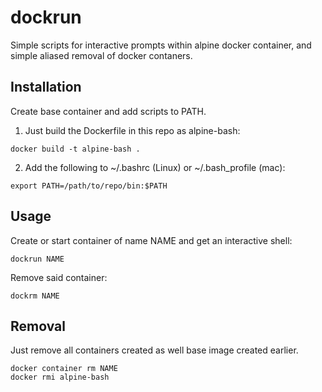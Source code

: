 # dockrun

Simple scripts for interactive prompts within alpine docker container, and simple aliased removal of docker contaners.

## Installation

Create base container and add scripts to PATH.

1. Just build the Dockerfile in this repo as alpine-bash:

```
docker build -t alpine-bash .
```

2. Add the following to ~/.bashrc (Linux) or ~/.bash_profile (mac):

```
export PATH=/path/to/repo/bin:$PATH
```

## Usage

Create or start container of name NAME and get an interactive shell:

```
dockrun NAME
```

Remove said container:

```
dockrm NAME
```

## Removal

Just remove all containers created as well base image created earlier.

```
docker container rm NAME
docker rmi alpine-bash
```

